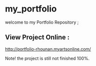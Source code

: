 # my_portfolio

welcome to my Portfolio Repository ;

## View Project Online :
  http://portfolio-rhounan.myartsonline.com/
  
  Note! the project is still not finished 100%.
